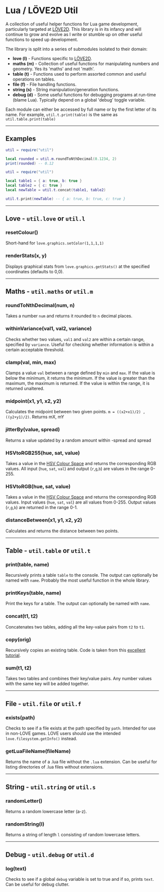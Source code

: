 # Lua / LÖVE2D Util

A collection of useful helper functions for Lua game development, particularly targeted at [LÖVE2D](https://love2d.org/). This library is in its infancy and will continue to grow and evolve as I write or stumble up on other useful functions to speed up development.

The library is split into a series of submodules isolated to their domain:

* **love (l)** - Functions specific to [LÖVE2D](https://love2d.org/).
* **maths (m)** - Collection of useful functions for manipulating numbers and geometry. Yes its 'maths' and not 'math'.
* **table (t)** - Functions used to perform assorted common and useful operations on tables.
* **file (f)** - File handling functions.
* **string (s)** - String manipulation/generation functions.
* **debug (d)** - Some useful functions for debugging programs at run-time (blame Lua). Typically depend on a global 'debug' toggle variable.

Each module can either be accessed by full name or by the first letter of its name.
For example, `util.t.print(table)` is the same as `util.table.print(table)`

------------------------------

## Examples

```lua
util = require("util")

local rounded = util.m.roundToNthDecimal(0.1234, 2)
print(rounded) -- 0.12
```

```lua
util = require("util")

local table1 = { a: true, b: true }
local table2 = { c: true }
local newTable = util.t.concat(table1, table2)

util.t.print(newTable) -- { a: true, b: true, c: true }
```

------------------------------

## **Love** - `util.love` or `util.l`

### resetColour()

Short-hand for `love.graphics.setColor(1,1,1,1)`

### renderStats(x, y)

Displays graphical stats from `love.graphics.getStats()` at the specified coordinates (defaults to 0,0).

------------------------------

## **Maths** - `util.maths` or `util.m`

### roundToNthDecimal(num, n)

Takes a number `num` and returns it rounded to `n` decimal places.

### withinVariance(val1, val2, variance)

Checks whether two values, `val1` and `val2` are within a certain range, specified by `variance`. Useful for checking whether information is within a certain acceptable threshold.

### clamp(val, min, max)

Clamps a value `val` between a range defined by `min` and `max`. If the value is below the minimum, it returns the minimum. If the value is greater than the maximum, the maximum is returned. If the value is within the range, it is returned unaltered.

### midpoint(x1, y1, x2, y2)

Calculates the midpoint between two given points. `m = ((x2+x1)/2) , ((y2+y1)/2)`. Returns mX, mY

### jitterBy(value, spread)

Returns a value updated by a random amount within -spread and spread

### HSVtoRGB255(hue, sat, value)

Takes a value in the [HSV Colour Space](https://en.wikipedia.org/wiki/HSL_and_HSV) and returns the corresponding RGB values. All input (`hue`, `sat`, `val`) and output (`r`,`g`,`b`) are values in the range 0-255.

### HSVtoRGB(hue, sat, value)

Takes a value in the [HSV Colour Space](https://en.wikipedia.org/wiki/HSL_and_HSV) and returns the corresponding RGB values. Input values (`hue`, `sat`, `val`) are all values from 0-255. Output values (`r`,`g`,`b`) are returned in the range 0-1.

### distanceBetween(x1, y1, x2, y2)

Calculates and returns the distance between two points.

------------------------------

## **Table** - `util.table` or `util.t`

### print(table, name)

Recursively prints a table `table` to the console. The output can optionally be named with `name`.
Probably the most useful function in the whole library.

### printKeys(table, name)

Print the keys for a table. The output can optionally be named with `name`.

### concat(t1, t2)

Concatenates two tables, adding all the key-value pairs from `t2` to `t1`.

### copy(orig)

Recursively copies an existing table. Code is taken from this [excellent tutorial](https://www.youtube.com/watch?v=dZ_X0r-49cw#t=9m30s).

### sum(t1, t2)

Takes two tables and combines their key/value pairs. Any number values with the same key will be added together.

------------------------------

## **File** - `util.file` or `util.f`

### exists(path)

Checks to see if a file exists at the path specified by `path`. Intended for use in non-LOVE games. LOVE users should use the intended `love.filesystem.getInfo()` instead.

### getLuaFileName(fileName)

Returns the name of a .lua file without the `.lua` extension. Can be useful for listing directories of .lua files without extensions.

------------------------------

## **String** - `util.string` or `util.s`

### randomLetter()

Returns a random lowercase letter (a-z).

### randomString(l)

Returns a string of length `l` consisting of random lowercase letters.

------------------------------

## **Debug** - `util.debug` or `util.d`

### log(text)

Checks to see if a global `debug` variable is set to true and if so, prints `text`. Can be useful for debug clutter.
